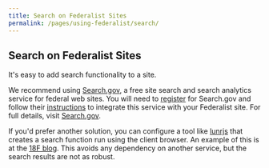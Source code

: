 ```yaml
---
title: Search on Federalist Sites
permalink: /pages/using-federalist/search/
---
```

## Search on Federalist Sites

It's easy to add search functionality to a site.

We recommend using [Search.gov][], a free site search and search analytics service for federal web sites. You will need to [register](https://search.usa.gov/signup) for Search.gov and follow their [instructions](https://search.gov/blog/go-live.html) to integrate this service with your Federalist site. For full details, visit [Search.gov][]. 

If you'd prefer another solution, you can configure a tool like [lunrjs](https://lunrjs.com/) that creates a search function run using the client browser. An example of this is at the [18F blog](https://18f.gsa.gov/blog/). This avoids any dependency on another service, but the search results are not as robust.

[Search.gov]: https://search.gov/
